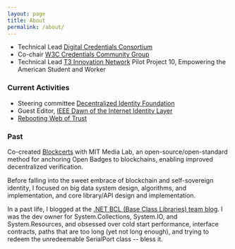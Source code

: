 ```yaml
---
layout: page
title: About
permalink: /about/
---
```



- Technical Lead [Digital Credentials Consortium](https://digitalcredentials.mit.edu/)
- Co-chair [W3C Credentials Community Group](https://w3c-ccg.github.io/)
- Technical Lead [T3 Innovation Network](https://www.uschamberfoundation.org/t3-innovation) Pilot Project 10, Empowering the American Student and Worker

### Current Activities
- Steering committee [Decentralized Identity Foundation](https://identity.foundation/)
- Guest Editor, [IEEE Dawn of the Internet Identity Layer](https://www.comsoc.org/publications/magazines/ieee-communications-standards-magazine/cfp/dawn-internet-identity-layer-and)
- [Rebooting Web of Trust](https://www.weboftrust.info/)

### Past

Co-created [Blockcerts](https://www.blockcerts.org/) with MIT Media Lab, an open-source/open-standard method for anchoring Open Badges to blockchains, enabling improved decentralized verification.

Before falling into the sweet embrace of blockchain and self-sovereign identity, I focused on big data system design, algorithms, and implementation, and core library/API design and implementation.

In a past life, I blogged at the [.NET BCL (Base Class Libraries) team blog](https://social.msdn.microsoft.com/search/en-US?rq=site%3Ablogs.msdn.microsoft.com%2Fbclteam&rn=bclteam&ral=1&query=kim%2Bhamilton&ac=4). I was the dev owner for System.Collections, System.IO, and System.Resources, and obsessed over cold start performance, interface contracts, paths that are too long (yet not long enough), and trying to redeem the unredeemable SerialPort class -- bless it.

